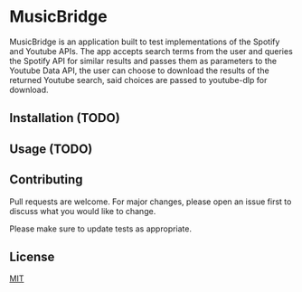 # MusicBridge

MusicBridge is an application built to test implementations of the Spotify and Youtube APIs. The app accepts search terms from the user and queries the Spotify API for similar results and passes them as parameters to the Youtube Data API, the user can choose to download the results of the returned Youtube search, said choices are passed to youtube-dlp for download.

## Installation (TODO)



## Usage (TODO)



## Contributing

Pull requests are welcome. For major changes, please open an issue first
to discuss what you would like to change.

Please make sure to update tests as appropriate.

## License

[MIT](httpschoosealicense.comlicensesmit)

